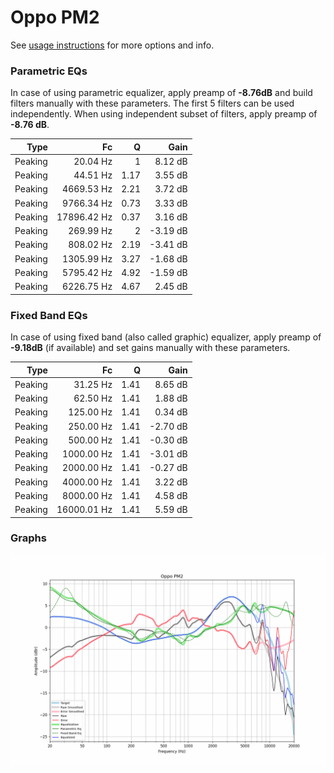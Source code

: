 # Oppo PM2
See [usage instructions](https://github.com/jaakkopasanen/AutoEq#usage) for more options and info.

### Parametric EQs
In case of using parametric equalizer, apply preamp of **-8.76dB** and build filters manually
with these parameters. The first 5 filters can be used independently.
When using independent subset of filters, apply preamp of **-8.76 dB**.

| Type    | Fc          |    Q | Gain     |
|--------:|------------:|-----:|---------:|
| Peaking | 20.04 Hz    | 1    | 8.12 dB  |
| Peaking | 44.51 Hz    | 1.17 | 3.55 dB  |
| Peaking | 4669.53 Hz  | 2.21 | 3.72 dB  |
| Peaking | 9766.34 Hz  | 0.73 | 3.33 dB  |
| Peaking | 17896.42 Hz | 0.37 | 3.16 dB  |
| Peaking | 269.99 Hz   | 2    | -3.19 dB |
| Peaking | 808.02 Hz   | 2.19 | -3.41 dB |
| Peaking | 1305.99 Hz  | 3.27 | -1.68 dB |
| Peaking | 5795.42 Hz  | 4.92 | -1.59 dB |
| Peaking | 6226.75 Hz  | 4.67 | 2.45 dB  |

### Fixed Band EQs
In case of using fixed band (also called graphic) equalizer, apply preamp of **-9.18dB**
(if available) and set gains manually with these parameters.

| Type    | Fc          |    Q | Gain     |
|--------:|------------:|-----:|---------:|
| Peaking | 31.25 Hz    | 1.41 | 8.65 dB  |
| Peaking | 62.50 Hz    | 1.41 | 1.88 dB  |
| Peaking | 125.00 Hz   | 1.41 | 0.34 dB  |
| Peaking | 250.00 Hz   | 1.41 | -2.70 dB |
| Peaking | 500.00 Hz   | 1.41 | -0.30 dB |
| Peaking | 1000.00 Hz  | 1.41 | -3.01 dB |
| Peaking | 2000.00 Hz  | 1.41 | -0.27 dB |
| Peaking | 4000.00 Hz  | 1.41 | 3.22 dB  |
| Peaking | 8000.00 Hz  | 1.41 | 4.58 dB  |
| Peaking | 16000.01 Hz | 1.41 | 5.59 dB  |

### Graphs
![](./Oppo%20PM2.png)